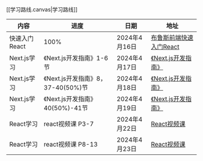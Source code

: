 
[[学习路线.canvas|学习路线]]

| 内容        | 进度                         | 日期         | 地址                                                                                                                                                                                  |
| --------- | -------------------------- | ---------- | ----------------------------------------------------------------------------------------------------------------------------------------------------------------------------------- |
| 快速入门React | 100%                       | 2024年4月16日 | [布鲁斯前端快速入门React](https://www.bilibili.com/video/BV1764y1z7pb/?spm_id_from=333.1007.top_right_bar_window_custom_collection.content.click&vd_source=5e407ab2fed16d22ec92fa8db030ffef) |
| Next.js学习 | 《Next.js开发指南》1-6节          | 2024年4月17日 | [《Next.js开发指南》](https://juejin.cn/book/7307859898316881957/section/7308914343129645065)                                                                                             |
| Next.js学习 | 《Next.js开发指南》8，37-40(50%)节 | 2024年4月18日 | [《Next.js开发指南》](https://juejin.cn/book/7307859898316881957/section/7309114647013228570#heading-3)                                                                                   |
| Next.js学习 | 《Next.js开发指南》40(50%)-41节   | 2024年4月19日 | [《Next.js开发指南》](https://juejin.cn/book/7307859898316881957/section/7309114647013228570#heading-3)                                                                                   |
| React学习   | react视频课 P3-7              | 2024年4月22日 | [React视频课](https://www.bilibili.com/video/BV1Mu411p7cV?p=8&spm_id_from=pageDriver&vd_source=5e407ab2fed16d22ec92fa8db030ffef)                                                       |
| React学习   | react视频课 P8-13             | 2024年4月23日 | [React视频课](https://www.bilibili.com/video/BV1Mu411p7cV?p=8&spm_id_from=pageDriver&vd_source=5e407ab2fed16d22ec92fa8db030ffef)                                                       |
